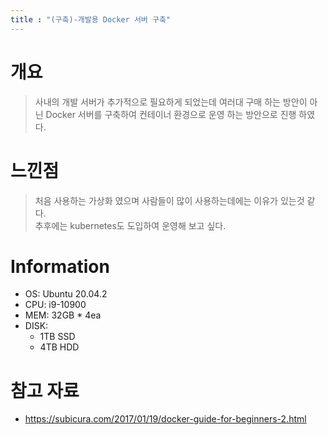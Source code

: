 ```yaml
---
title : "(구축)-개발용 Docker 서버 구축"
---
```


# 개요

> 사내의 개발 서버가 추가적으로 필요하게 되었는데 여러대 구매 하는 방안이 아닌 Docker 서버를 구축하여 컨테이너 환경으로 운영 하는 방안으로 진행 하였다.

# 느낀점

> 처음 사용하는 가상화 였으며 사람들이 많이 사용하는데에는 이유가 있는것 같다.<br>추후에는 kubernetes도 도입하여 운영해 보고 싶다.

# Information
- OS: Ubuntu 20.04.2
- CPU: i9-10900
- MEM: 32GB * 4ea
- DISK:
  - 1TB SSD
  - 4TB HDD

# 참고 자료
- https://subicura.com/2017/01/19/docker-guide-for-beginners-2.html